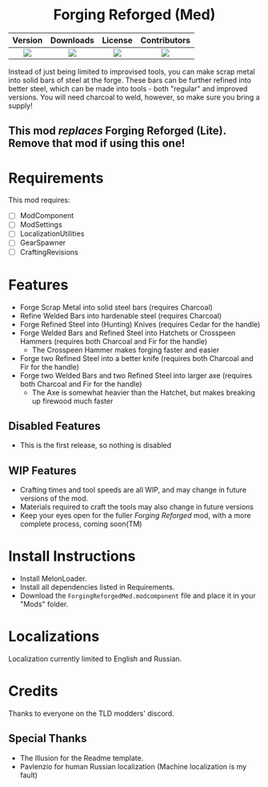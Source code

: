 <h1 style="text-align: center;"> Forging Reforged (Med) </h1> <!-- This should be the name of your mod -->

<!-- This section contains the current version, the current downloads and the current license. Go to https://shields.io in order to update these links -->
<!-- NOTES:
    Keep the new line between the div definitions otherwise this wont work
    ![] is all you need before the round brackets. The text in the round brackets wont be displayed. If you want to change the displayed text on the left side of the button use &label=DISPLAYEDTEXT. Note that you will need to use URL escape characters
    ?style=for-the-badge this is the style for the button. This particular style seems to be the best currently available as of 2024/09/23
    Dont use blank spaces when you dont need them. The headers should handle this
 -->
<div style="margin-left: auto;
            margin-right: auto;
            width: 100%">


| Version | Downloads | License | Contributors |
| :-----: | :-------: | :-----: | :-----------: |
| ![](https://img.shields.io/github/v/release/bwoodward735/ForgingReforgedMed?sort=semver&display_name=release&style=for-the-badge&link=https%3A%2F%2Fgithub.com%2Fbwoodward735%2ForgingReforgedMed%2Freleases%2Flatest) | ![](https://img.shields.io/github/downloads/bwoodward735/ForgingReforgedMed/total?style=for-the-badge) | ![](https://img.shields.io/github/license/bwoodward735/ForgingReforgedMed) | ![](https://img.shields.io/github/contributors/bwoodward735/ForgingReforgedMed?style=for-the-badge) |

</div>

Instead of just being limited to improvised tools, you can make scrap metal into solid bars of steel at the forge.  These bars can be further refined into better steel, which can be made into tools - both "regular" and improved versions.  You will need charcoal to weld, however, so make sure you bring a supply!
## This mod *replaces* Forging Reforged (Lite).  Remove that mod if using this one!
# Requirements
<!-- Yes, requirements before features.  -->
This mod requires:
- [ ] ModComponent
- [ ] ModSettings
- [ ] LocalizationUtilities
- [ ] GearSpawner
- [ ] CraftingRevisions
# Features
<!--
This should be a bullet point list of everything the mod does
-->
* Forge Scrap Metal into solid steel bars (requires Charcoal)
* Refine Welded Bars into hardenable steel (requires Charcoal)
* Forge Refined Steel into (Hunting) Knives (requires Cedar for the handle)
* Forge Welded Bars and Refined Steel into Hatchets or Crosspeen Hammers (requires both Charcoal and Fir for the handle)
  * The Crosspeen Hammer makes forging faster and easier
* Forge two Refined Steel into a better knife (requires both Charcoal and Fir for the handle)
* Forge two Welded Bars and two Refined Steel into larger axe (requires both Charcoal and Fir for the handle)
  * The Axe is somewhat heavier than the Hatchet, but makes breaking up firewood much faster
## Disabled Features
<!--
OPTIONAL
This should be a bullet point list of everything the mod used to do
-->
* This is the first release, so nothing is disabled
## WIP Features
<!--
OPTIONAL
This should be a bullet point list of everything that you currently plan on creating
-->
* Crafting times and tool speeds are all WIP, and may change in future versions of the mod.
* Materials required to craft the tools may also change in future versions
* Keep your eyes open for the fuller *_Forging Reforged_* mod, with a more complete process, coming soon(TM)
# Install Instructions
<!--
This should be a bullet point list of everything the user must do in order to use the mod, including installing ML
-->
* Install MelonLoader.
* Install all dependencies listed in Requirements.
* Download the `ForgingReforgedMed.modcomponent` file and place it in your "Mods" folder.
# Localizations
<!--
This section should contain instructions on how to contribuite to the project for localization purposes
-->
Localization currently limited to English and Russian.
# Credits
<!--
This should contain a list of everyone who has ever helped out with the mod, broken down into categories
-->
Thanks to everyone on the TLD modders' discord.
## Special Thanks
* The Illusion for the Readme template.
* Pavlenzio for human Russian localization  (Machine localization is my fault)
